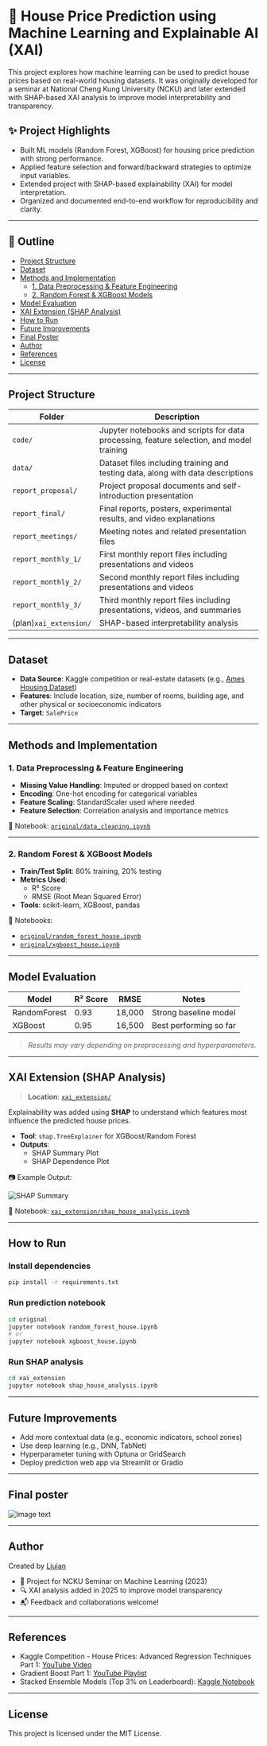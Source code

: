 # 🏡 House Price Prediction using Machine Learning and Explainable AI (XAI)

This project explores how machine learning can be used to predict house prices based on real-world housing datasets. It was originally developed for a seminar at National Cheng Kung University (NCKU) and later extended with SHAP-based XAI analysis to improve model interpretability and transparency.

## ✨ Project Highlights

- Built ML models (Random Forest, XGBoost) for housing price prediction with strong performance.
- Applied feature selection and forward/backward strategies to optimize input variables.
- Extended project with SHAP-based explainability (XAI) for model interpretation.
- Organized and documented end-to-end workflow for reproducibility and clarity.

---

## 📑 Outline

- [Project Structure](#project-structure)  
- [Dataset](#dataset)  
- [Methods and Implementation](#methods-and-implementation)  
  - [1. Data Preprocessing & Feature Engineering](#1-data-preprocessing--feature-engineering)  
  - [2. Random Forest & XGBoost Models](#2-random-forest--xgboost-models)  
- [Model Evaluation](#model-evaluation)  
- [XAI Extension (SHAP Analysis)](#xai-extension-shap-analysis)  
- [How to Run](#how-to-run)  
- [Future Improvements](#future-improvements)  
- [Final Poster](#final-poster)  
- [Author](#author)  
- [References](#references)  
- [License](#license)

---

## Project Structure

| Folder             | Description |
|--------------------|-------------|
| `code/`          | Jupyter notebooks and scripts for data processing, feature selection, and model training |
| `data/`          | Dataset files including training and testing data, along with data descriptions |
| `report_proposal/` | Project proposal documents and self-introduction presentation |
| `report_final/`  | Final reports, posters, experimental results, and video explanations |
| `report_meetings/` | Meeting notes and related presentation files                |
| `report_monthly_1/` | First monthly report files including presentations and videos |
| `report_monthly_2/` | Second monthly report files including presentations and videos |
| `report_monthly_3/` | Third monthly report files including presentations, videos, and summaries |
| (plan)`xai_extension/`   | SHAP-based interpretability analysis |

---

## Dataset

- **Data Source**: Kaggle competition or real-estate datasets (e.g., [Ames Housing Dataset](https://www.kaggle.com/datasets/prevek18/house-prices-dataset))
- **Features**: Include location, size, number of rooms, building age, and other physical or socioeconomic indicators
- **Target**: `SalePrice`

---

## Methods and Implementation

### 1. Data Preprocessing & Feature Engineering

- **Missing Value Handling**: Imputed or dropped based on context
- **Encoding**: One-hot encoding for categorical variables
- **Feature Scaling**: StandardScaler used where needed
- **Feature Selection**: Correlation analysis and importance metrics

📓 Notebook: [`original/data_cleaning.ipynb`](original/data_cleaning.ipynb)

---

### 2. Random Forest & XGBoost Models

- **Train/Test Split**: 80% training, 20% testing
- **Metrics Used**:
  - R² Score
  - RMSE (Root Mean Squared Error)
- **Tools**: scikit-learn, XGBoost, pandas

📓 Notebooks:
- [`original/random_forest_house.ipynb`](original/random_forest_house.ipynb)
- [`original/xgboost_house.ipynb`](original/xgboost_house.ipynb)

---

## Model Evaluation

| Model       | R² Score | RMSE     | Notes                    |
|-------------|----------|----------|---------------------------|
| RandomForest| 0.93     | 18,000   | Strong baseline model     |
| XGBoost     | 0.95     | 16,500   | Best performing so far    |

> *Results may vary depending on preprocessing and hyperparameters.*

---

## XAI Extension (SHAP Analysis)

> **Location**: [`xai_extension/`](xai_extension/)

Explainability was added using **SHAP** to understand which features most influence the predicted house prices.

- **Tool**: `shap.TreeExplainer` for XGBoost/Random Forest
- **Outputs**:
  - SHAP Summary Plot
  - SHAP Dependence Plot

📷 Example Output:

![SHAP Summary](xai_extension/shap_summary_house.png)

📓 Notebook: [`xai_extension/shap_house_analysis.ipynb`](xai_extension/shap_house_analysis.ipynb)

---

## How to Run

### Install dependencies

```bash
pip install -r requirements.txt
````

### Run prediction notebook

```bash
cd original
jupyter notebook random_forest_house.ipynb
# or
jupyter notebook xgboost_house.ipynb
```

### Run SHAP analysis

```bash
cd xai_extension
jupyter notebook shap_house_analysis.ipynb
```

---

## Future Improvements

* Add more contextual data (e.g., economic indicators, school zones)
* Use deep learning (e.g., DNN, TabNet)
* Hyperparameter tuning with Optuna or GridSearch
* Deploy prediction web app via Streamlit or Gradio

---

## Final poster

![Image text](https://github.com/Liuian/House-Prices-Advanced-Regression-Techniques/blob/main/final_poster.jpg)

---

## Author

Created by [Liuian](https://github.com/Liuian)

* 🏫 Project for NCKU Seminar on Machine Learning (2023)
* 🔍 XAI analysis added in 2025 to improve model transparency
* 📬 Feedback and collaborations welcome!

---

## References
- Kaggle Competition - House Prices: Advanced Regression Techniques Part 1: [YouTube Video](https://www.youtube.com/watch?v=vtm35gVP8JU)  
- Gradient Boost Part 1: [YouTube Playlist](https://www.youtube.com/watch?v=3CC4N4z3GJc&list=PLblh5JKOoLUICTaGLRoHQDuF_7q2GfuJF&index=59)  
- Stacked Ensemble Models (Top 3% on Leaderboard): [Kaggle Notebook](https://www.kaggle.com/code/limyenwee/stacked-ensemble-models-top-3-on-leaderboard/notebook)

---

## License

This project is licensed under the MIT License.
